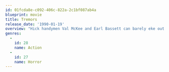 ```yaml
---
id: 01fcda8e-c092-406c-822a-2c1bf087ab4a
blueprint: movie
title: Tremors
release_date: '1990-01-19'
overview: "Hick handymen Val McKee and Earl Bassett can barely eke out a living in the Nevada hamlet of Perfection, so they decide to leave town -- despite an admonition from a shapely seismology coed who's picking up odd readings on her equipment. Before long, Val and Earl discover what's responsible for those readings: 30-foot-long carnivorous worms with a proclivity for sucking their prey underground."
genres:
  -
    id: 28
    name: Action
  -
    id: 27
    name: Horror
---
```

